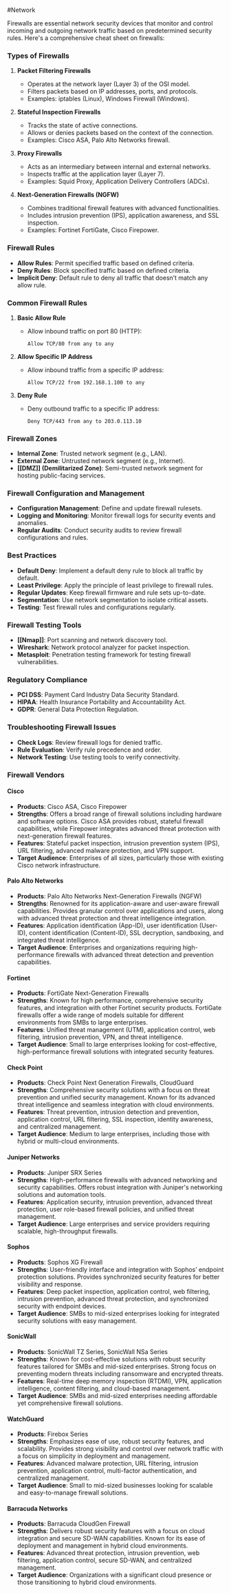 #Network 

Firewalls are essential network security devices that monitor and control incoming and outgoing network traffic based on predetermined security rules. Here's a comprehensive cheat sheet on firewalls:
### Types of Firewalls

1. **Packet Filtering Firewalls**
   - Operates at the network layer (Layer 3) of the OSI model.
   - Filters packets based on IP addresses, ports, and protocols.
   - Examples: iptables (Linux), Windows Firewall (Windows).

2. **Stateful Inspection Firewalls**
   - Tracks the state of active connections.
   - Allows or denies packets based on the context of the connection.
   - Examples: Cisco ASA, Palo Alto Networks firewall.

3. **Proxy Firewalls**
   - Acts as an intermediary between internal and external networks.
   - Inspects traffic at the application layer (Layer 7).
   - Examples: Squid Proxy, Application Delivery Controllers (ADCs).

4. **Next-Generation Firewalls (NGFW)**
   - Combines traditional firewall features with advanced functionalities.
   - Includes intrusion prevention (IPS), application awareness, and SSL inspection.
   - Examples: Fortinet FortiGate, Cisco Firepower.

### Firewall Rules

- **Allow Rules**: Permit specified traffic based on defined criteria.
- **Deny Rules**: Block specified traffic based on defined criteria.
- **Implicit Deny**: Default rule to deny all traffic that doesn’t match any allow rule.

### Common Firewall Rules

1. **Basic Allow Rule**
   - Allow inbound traffic on port 80 (HTTP):
     ```
     Allow TCP/80 from any to any
     ```

2. **Allow Specific IP Address**
   - Allow inbound traffic from a specific IP address:
     ```
     Allow TCP/22 from 192.168.1.100 to any
     ```

3. **Deny Rule**
   - Deny outbound traffic to a specific IP address:
     ```
     Deny TCP/443 from any to 203.0.113.10
     ```

### Firewall Zones

- **Internal Zone**: Trusted network segment (e.g., LAN).
- **External Zone**: Untrusted network segment (e.g., Internet).
- **[[DMZ]] (Demilitarized Zone)**: Semi-trusted network segment for hosting public-facing services.

### Firewall Configuration and Management

- **Configuration Management**: Define and update firewall rulesets.
- **Logging and Monitoring**: Monitor firewall logs for security events and anomalies.
- **Regular Audits**: Conduct security audits to review firewall configurations and rules.

### Best Practices

- **Default Deny**: Implement a default deny rule to block all traffic by default.
- **Least Privilege**: Apply the principle of least privilege to firewall rules.
- **Regular Updates**: Keep firewall firmware and rule sets up-to-date.
- **Segmentation**: Use network segmentation to isolate critical assets.
- **Testing**: Test firewall rules and configurations regularly.

### Firewall Testing Tools

- **[[Nmap]]**: Port scanning and network discovery tool.
- **Wireshark**: Network protocol analyzer for packet inspection.
- **Metasploit**: Penetration testing framework for testing firewall vulnerabilities.

### Regulatory Compliance

- **PCI DSS**: Payment Card Industry Data Security Standard.
- **HIPAA**: Health Insurance Portability and Accountability Act.
- **GDPR**: General Data Protection Regulation.

### Troubleshooting Firewall Issues

- **Check Logs**: Review firewall logs for denied traffic.
- **Rule Evaluation**: Verify rule precedence and order.
- **Network Testing**: Use testing tools to verify connectivity.

### Firewall Vendors

#### Cisco
- **Products**: Cisco ASA, Cisco Firepower
- **Strengths**: Offers a broad range of firewall solutions including hardware and software options. Cisco ASA provides robust, stateful firewall capabilities, while Firepower integrates advanced threat protection with next-generation firewall features.
- **Features**: Stateful packet inspection, intrusion prevention system (IPS), URL filtering, advanced malware protection, and VPN support.
- **Target Audience**: Enterprises of all sizes, particularly those with existing Cisco network infrastructure.

#### Palo Alto Networks
- **Products**: Palo Alto Networks Next-Generation Firewalls (NGFW)
- **Strengths**: Renowned for its application-aware and user-aware firewall capabilities. Provides granular control over applications and users, along with advanced threat protection and threat intelligence integration.
- **Features**: Application identification (App-ID), user identification (User-ID), content identification (Content-ID), SSL decryption, sandboxing, and integrated threat intelligence.
- **Target Audience**: Enterprises and organizations requiring high-performance firewalls with advanced threat detection and prevention capabilities.

#### Fortinet
- **Products**: FortiGate Next-Generation Firewalls
- **Strengths**: Known for high performance, comprehensive security features, and integration with other Fortinet security products. FortiGate firewalls offer a wide range of models suitable for different environments from SMBs to large enterprises.
- **Features**: Unified threat management (UTM), application control, web filtering, intrusion prevention, VPN, and threat intelligence.
- **Target Audience**: Small to large enterprises looking for cost-effective, high-performance firewall solutions with integrated security features.

#### Check Point
- **Products**: Check Point Next Generation Firewalls, CloudGuard
- **Strengths**: Comprehensive security solutions with a focus on threat prevention and unified security management. Known for its advanced threat intelligence and seamless integration with cloud environments.
- **Features**: Threat prevention, intrusion detection and prevention, application control, URL filtering, SSL inspection, identity awareness, and centralized management.
- **Target Audience**: Medium to large enterprises, including those with hybrid or multi-cloud environments.

#### Juniper Networks
- **Products**: Juniper SRX Series
- **Strengths**: High-performance firewalls with advanced networking and security capabilities. Offers robust integration with Juniper's networking solutions and automation tools.
- **Features**: Application security, intrusion prevention, advanced threat protection, user role-based firewall policies, and unified threat management.
- **Target Audience**: Large enterprises and service providers requiring scalable, high-throughput firewalls.

#### Sophos
- **Products**: Sophos XG Firewall
- **Strengths**: User-friendly interface and integration with Sophos’ endpoint protection solutions. Provides synchronized security features for better visibility and response.
- **Features**: Deep packet inspection, application control, web filtering, intrusion prevention, advanced threat protection, and synchronized security with endpoint devices.
- **Target Audience**: SMBs to mid-sized enterprises looking for integrated security solutions with easy management.

#### SonicWall
- **Products**: SonicWall TZ Series, SonicWall NSa Series
- **Strengths**: Known for cost-effective solutions with robust security features tailored for SMBs and mid-sized enterprises. Strong focus on preventing modern threats including ransomware and encrypted threats.
- **Features**: Real-time deep memory inspection (RTDMI), VPN, application intelligence, content filtering, and cloud-based management.
- **Target Audience**: SMBs and mid-sized enterprises needing affordable yet comprehensive firewall solutions.

#### WatchGuard
- **Products**: Firebox Series
- **Strengths**: Emphasizes ease of use, robust security features, and scalability. Provides strong visibility and control over network traffic with a focus on simplicity in deployment and management.
- **Features**: Advanced malware protection, URL filtering, intrusion prevention, application control, multi-factor authentication, and centralized management.
- **Target Audience**: Small to mid-sized businesses looking for scalable and easy-to-manage firewall solutions.

#### Barracuda Networks
- **Products**: Barracuda CloudGen Firewall
- **Strengths**: Delivers robust security features with a focus on cloud integration and secure SD-WAN capabilities. Known for its ease of deployment and management in hybrid cloud environments.
- **Features**: Advanced threat protection, intrusion prevention, web filtering, application control, secure SD-WAN, and centralized management.
- **Target Audience**: Organizations with a significant cloud presence or those transitioning to hybrid cloud environments.